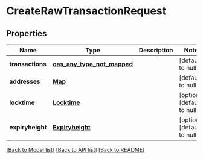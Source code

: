 # CreateRawTransactionRequest
## Properties

| Name | Type | Description | Notes |
|------------ | ------------- | ------------- | -------------|
| **transactions** | [**oas_any_type_not_mapped**](.md) |  | [default to null] |
| **addresses** | [**Map**](AnyType.md) |  | [default to null] |
| **locktime** | [**Locktime**](Locktime.md) |  | [optional] [default to null] |
| **expiryheight** | [**Expiryheight**](Expiryheight.md) |  | [optional] [default to null] |

[[Back to Model list]](../README.md#documentation-for-models) [[Back to API list]](../README.md#documentation-for-api-endpoints) [[Back to README]](../README.md)

